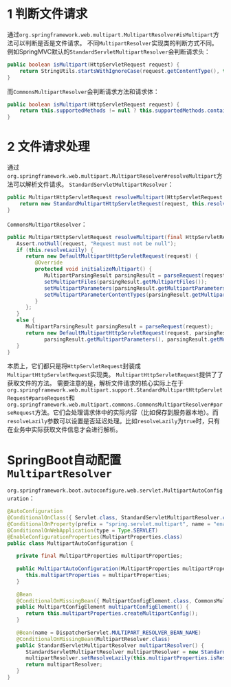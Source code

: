 # 1 判断文件请求
通过`org.springframework.web.multipart.MultipartResolver#isMultipart`方法可以判断是否是文件请求。
不同`MultipartResolver`实现类的判断方式不同。
例如SpringMVC默认的`StandardServletMultipartResolver`会判断请求头：
```java
public boolean isMultipart(HttpServletRequest request) {  
    return StringUtils.startsWithIgnoreCase(request.getContentType(), this.strictServletCompliance ? "multipart/form-data" : "multipart/");  
}
```
而`CommonsMultipartResolver`会判断请求方法和请求体：
```java
public boolean isMultipart(HttpServletRequest request) {  
    return this.supportedMethods != null ? this.supportedMethods.contains(request.getMethod()) && FileUploadBase.isMultipartContent(new ServletRequestContext(request)) : ServletFileUpload.isMultipartContent(request);  
}
```
# 2 文件请求处理
通过`org.springframework.web.multipart.MultipartResolver#resolveMultipart`方法可以解析文件请求。
`StandardServletMultipartResolver`：
```java
public MultipartHttpServletRequest resolveMultipart(HttpServletRequest request) throws MultipartException {  
    return new StandardMultipartHttpServletRequest(request, this.resolveLazily);  
}
```
`CommonsMultipartResolver`：
```java
public MultipartHttpServletRequest resolveMultipart(final HttpServletRequest request) throws MultipartException {  
   Assert.notNull(request, "Request must not be null");  
   if (this.resolveLazily) {  
      return new DefaultMultipartHttpServletRequest(request) {  
         @Override  
         protected void initializeMultipart() {  
            MultipartParsingResult parsingResult = parseRequest(request);  
            setMultipartFiles(parsingResult.getMultipartFiles());  
            setMultipartParameters(parsingResult.getMultipartParameters());  
            setMultipartParameterContentTypes(parsingResult.getMultipartParameterContentTypes());  
         }  
      };  
   }  
   else {  
      MultipartParsingResult parsingResult = parseRequest(request);  
      return new DefaultMultipartHttpServletRequest(request, parsingResult.getMultipartFiles(),  
            parsingResult.getMultipartParameters(), parsingResult.getMultipartParameterContentTypes());  
   }  
}
```
本质上，它们都只是将`HttpServletRequest`封装成`MultipartHttpServletRequest`实现类。
`MultipartHttpServletRequest`提供了了获取文件的方法。
需要注意的是，解析文件请求的核心实际上在于`org.springframework.web.multipart.support.StandardMultipartHttpServletRequest#parseRequest`和`org.springframework.web.multipart.commons.CommonsMultipartResolver#parseRequest`方法。它们会处理请求体中的实际内容（比如保存到服务器本地）。而`resolveLazily`参数可以设置是否延迟处理。比如`resolveLazily`为`true`时，只有在业务中实际获取文件信息才会进行解析。

# SpringBoot自动配置`MultipartResolver`
`org.springframework.boot.autoconfigure.web.servlet.MultipartAutoConfiguration`：
```java
@AutoConfiguration  
@ConditionalOnClass({ Servlet.class, StandardServletMultipartResolver.class, MultipartConfigElement.class })  
@ConditionalOnProperty(prefix = "spring.servlet.multipart", name = "enabled", matchIfMissing = true)  
@ConditionalOnWebApplication(type = Type.SERVLET)  
@EnableConfigurationProperties(MultipartProperties.class)  
public class MultipartAutoConfiguration {  
  
   private final MultipartProperties multipartProperties;  
  
   public MultipartAutoConfiguration(MultipartProperties multipartProperties) {  
      this.multipartProperties = multipartProperties;  
   }  
  
   @Bean  
   @ConditionalOnMissingBean({ MultipartConfigElement.class, CommonsMultipartResolver.class })  
   public MultipartConfigElement multipartConfigElement() {  
      return this.multipartProperties.createMultipartConfig();  
   }  
  
   @Bean(name = DispatcherServlet.MULTIPART_RESOLVER_BEAN_NAME)  
   @ConditionalOnMissingBean(MultipartResolver.class)  
   public StandardServletMultipartResolver multipartResolver() {  
      StandardServletMultipartResolver multipartResolver = new StandardServletMultipartResolver();  
      multipartResolver.setResolveLazily(this.multipartProperties.isResolveLazily());  
      return multipartResolver;  
   }  
}
```

